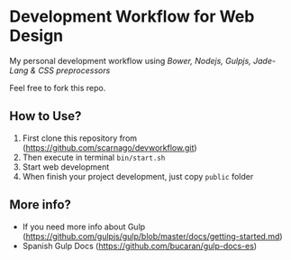 # Development Workflow for Web Design

My personal development workflow using *Bower, Nodejs, Gulpjs, Jade-Lang & CSS preprocessors*

Feel free to fork this repo.


## How to Use?

1. First clone this repository from (https://github.com/scarnago/devworkflow.git)
2. Then execute in terminal `bin/start.sh`
3. Start web development
4. When finish your project development, just copy `public` folder

## More info?

* If you need more info about Gulp (https://github.com/gulpjs/gulp/blob/master/docs/getting-started.md)
* Spanish Gulp Docs (https://github.com/bucaran/gulp-docs-es)
